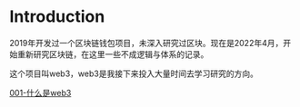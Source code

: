 # Introduction

2019年开发过一个区块链钱包项目，未深入研究过区块。现在是2022年4月，开始重新研究区块链，在这里一些不成逻辑与体系的记录。

这个项目叫web3，web3是我接下来投入大量时间去学习研究的方向。

[001-什么是web3](./001-什么是web3/REAME.md)